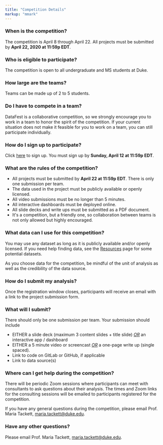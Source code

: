 ```yaml
---
title: "Competition Details"
markup: "mmark"
---
```


### When is the competition? 

The competition is April 8 through April 22. All projects must be submitted by **April 22, 2020 at 11:59p EDT**. 

### Who is eligible to participate?

The competition is open to all undergraduate and MS students at Duke.

### How large are the teams? 

Teams can be made up of 2 to 5 students.

### Do I have to compete in a team? 

DataFest is a collaborative competition, so we strongly encourage you to work in a team to honor the spirit of the competition. If your current situation does not make it feasible for you to work on a team, you can still participate individually. 

### How do I sign up to participate? 

Click [here](/signup.html) to sign up. You must sign up by **Sunday, April 12 at 11:59p EDT**. 


### What are the rules of the competition? 

- All projects must be submitted by **April 22 at 11:59p EDT**. There is only one submission per team. 
- The data used in the project must be publicly available or openly licensed.
- All video submissions must be no longer than 5 minutes. 
- All interactive dashboards must be deployed online.
- All slide decks and write ups must be submitted as a PDF document.
- It's a competition, but a friendly one, so collaboration between teams is not only allowed but highly encouraged.

### What data can I use for this competition? 

You may use any dataset as long as it is publicly available and/or openly licensed. If you need help finding data, see the [Resources](/resources.html) page for some potential datasets. 

As you choose data for the competition, be mindful of the unit of analysis as well as the credibility of the data source.


### How do I submit my analysis? 

Once the registration window closes, participants will receive an email with a link to the project submission form. 


### What will I submit?

There should only be one submission per team. Your submission should include

- EITHER a slide deck (maximum 3 content slides + title slide) *<u>OR</u>* an interactive app / dashboard
- EITHER a 5 minute video or screencast *<u>OR</u>* a one-page write up (single spaced).
- Link to code on GitLab or GitHub, if applicable
- Link to data source(s)

### Where can I get help during the competition? 

There will be periodic Zoom sessions where participants can meet with consultants to ask questions about their analysis. The times and Zoom links for the consulting sessions will be emailed to participants registered for the competition. 

If you have any general questions during the competition, please email Prof. Maria Tackett, [maria.tackett@duke.edu](maria.tackett@duke.edu). 

### Have any other questions? 

Please email Prof. Maria Tackett, [maria.tackett@duke.edu](maria.tackett@duke.edu). 

